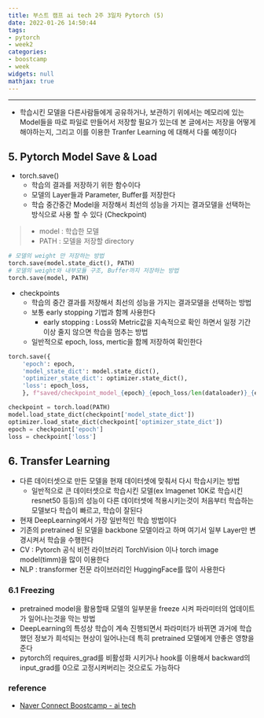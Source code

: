 ```yaml
---
title: 부스트 캠프 ai tech 2주 3일차 Pytorch (5)
date: 2022-01-26 14:50:44
tags:
- pytorch
- week2
categories:
- boostcamp
- week
widgets: null
mathjax: true
---
```

***
* 학습시킨 모델을 다른사람들에게 공유하거나, 보관하기 위에서는 메모리에 있는 Model들을 따로 파일로 만들어서 저장할 필요가 있는데 본 글에서는 저장을 어떻게 해야하는지, 그리고 이를 이용한 Tranfer Learning 에 대해서 다룰 예정이다  

## 5. Pytorch Model Save & Load 
* torch.save()
  * 학습의 결과를 저장하기 위한 함수이다
  * 모델의 Layer들과 Parameter, Buffer를 저장한다
  * 학습 중간중간 Model을 저장해서 최선의 성능을 가지는 결과모델을 선택하는 방식으로 사용 할 수 있다 (Checkpoint)
>* model : 학습한 모델
>* PATH : 모델을 저장할 directory
```python
# 모델의 weight 만 저장하는 방법
torch.save(model.state_dict(), PATH)
# 모델의 weight와 내부모듈 구조, Buffer까지 저장하는 방법
torch.save(model, PATH)
```
* checkpoints
  * 학습의 중간 결과를 저장해서 최선의 성능을 가지는 결과모델을 선택하는 방법
  * 보통 early stopping 기법과 함께 사용한다
    * early stopping : Loss와 Metric값을 지속적으로 확인 하면서 일정 기간이상 줄지 않으면 학습을 멈추는 방법
  * 일반적으로 epoch, loss, mertic을 함께 저장하여 확인한다  

```python
torch.save({
    'epoch': epoch,
    'model_state_dict': model.state_dict(),
    'optimizer_state_dict': optimizer.state_dict(),
    'loss': epoch_loss,
    }, f"saved/checkpoint_model_{epoch}_{epoch_loss/len(dataloader)}_{epoch_acc/len(dataloader)}.pt")

checkpoint = torch.load(PATH)
model.load_state_dict(checkpoint['model_state_dict'])
optimizer.load_state_dict(checkpoint['optimizer_state_dict'])
epoch = checkpoint['epoch']
loss = checkpoint['loss']
```

## 6. Transfer Learning
* 다른 데이터셋으로 만든 모델을 현재 데이터셋에 맞춰서 다시 학습시키는 방법
  * 일반적으로 큰 데이터셋으로 학습시킨 모델(ex Imagenet 10K로 학습시킨 resnet50 등등)의 성능이 다른 데이터셋에 적용시키는것이 처음부터 학습하는 모델보다 학습이 빠르고, 학습이 잘된다
* 현재 DeepLearning에서 가장 일반적인 학습 방법이다
* 기존의 pretrained 된 모델을 backbone 모델이라고 하며 여기서 일부 Layer만 변경시켜서 학습을 수행한다
* CV : Pytorch 공식 비전 라이브러리 TorchVision 이나 torch image model(timm)을 많이 이용한다
* NLP : transformer 전문 라이브러리인 HuggingFace를 많이 사용한다

### 6.1 **Freezing**
* pretrained model을 활용할때 모델의 일부분을 freeze 시켜 파라미터의 업데이트가 일어나는것을 막는 방법
* DeepLearning의 특성상 학습이 계속 진행되면서 파라미터가 바뀌면 과거에 학습했던 정보가 희석되는 현상이 일어나는데 특히 pretrained 모델에게 안좋은 영향을 준다
* pytorch의 requires_grad를 비활성화 시키거나 hook를 이용해서 backward의 input_grad를 0으로 고정시켜버리는 것으로도 가능하다

### reference
* [Naver Connect Boostcamp - ai tech](https://boostcamp.connect.or.kr/program_ai.html)